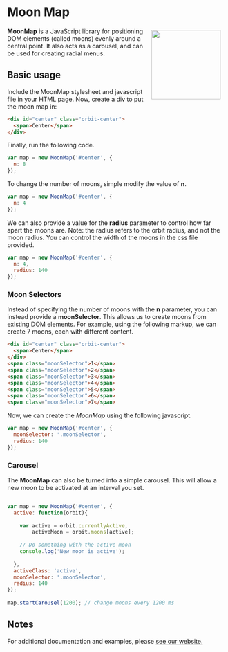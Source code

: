 # Moon Map

<a href="http://moonmapjs.com"><img src="http://moonmapjs.com/www/img/logo.png" align="right" hspace="10" vspace="6" height="160"></a>

**MoonMap** is a JavaScript library for positioning DOM elements (called moons) evenly around a central point. It also acts as a carousel, and can be used for creating radial menus.


## Basic usage ##

Include the MoonMap stylesheet and javascript file in your HTML page. Now, create a div to put the moon map in:

```html
<div id="center" class="orbit-center">
  <span>Center</span>
</div>
```

Finally, run the following code.

```js
var map = new MoonMap('#center', {
  n: 8
});
```

To change the number of moons, simple modify the value of **n**.

```js
var map = new MoonMap('#center', {
  n: 4
});
```

We can also provide a value for the **radius** parameter to control how far apart the moons are.
Note: the radius refers to the orbit radius, and not the moon radius. You can control the
width of the moons in the css file provided.

```js
var map = new MoonMap('#center', {
  n: 4,
  radius: 140
});
```
### Moon Selectors ###
Instead of specifying the number of moons with the **n** parameter, you can instead provide a **moonSelector**. This allows us to create moons from existing DOM elements. For example, using the following markup, we can create 7 moons, each with different content.

```html
<div id="center" class="orbit-center">
  <span>Center</span>
</div>
<span class="moonSelector">1</span>
<span class="moonSelector">2</span>
<span class="moonSelector">3</span>
<span class="moonSelector">4</span>
<span class="moonSelector">5</span>
<span class="moonSelector">6</span>
<span class="moonSelector">7</span>
```
Now, we can create the *MoonMap* using the following javascript.

```js
var map = new MoonMap('#center', {
  moonSelector: '.moonSelector',
  radius: 140
});
```

### Carousel ###
The **MoonMap** can also be turned into a simple carousel. This will allow a new moon to be activated at an interval you set.

```js

var map = new MoonMap('#center', {
  active: function(orbit){
            
    var active = orbit.currentlyActive,
        activeMoon = orbit.moons[active];
                
    // Do something with the active moon
    console.log('New moon is active');
            
  },
  activeClass: 'active',
  moonSelector: '.moonSelector',
  radius: 140
});
    
map.startCarousel(1200); // change moons every 1200 ms
```

## Notes ##
For additional documentation and examples, please [see our website.](http://moonmapjs.com/)

